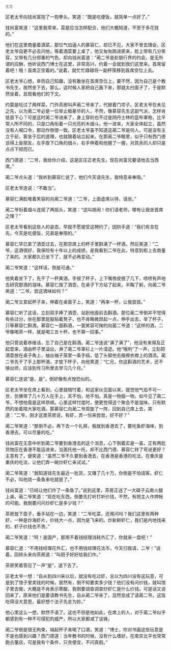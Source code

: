     三三 

   区老太爷向钱尚富抱了一抱拳头，笑道：“既是吃便饭，就简单一点好了。”

   钱尚富笑道：“这里我常来，菜是应当怎样配合，他们大概知道，不至于多花钱的。”

   他们在这里商量着酒菜，那位气焰逼人的慕容仁，却已不见，大家不曾去理会，区老太爷自更不必去问他，等着酒菜要上桌了，他又匆匆跑进房来，脸上带有几分笑容，又带有几分郑重的气色，却向钱尚富道：“蔺二爷是赴银行界的约会，是无所谓的应酬，他听说西门博士在这里，非常高兴，约着一会就到我们这里来。首席留着吧！哦！首席正空着的。”说着，就忙忙碌碌将一副杯筷移到首席空位上去。

   区老太爷心想，幸而自己知趣，没有敢坐在首席空位上，要不然，因为自己是个教书先生，居然坐下去，那么，这时候人家把自己轰下来，那就太扫面子了，于是默然坐着，且观看他们的下文。

   约莫是吃过了两样菜，门外茶房叫声蔺二爷来了，代掀着门帘子。区老太爷在未见之先，以为蔺二爷必是一位举止极豪华的人，不然，像慕容先生这副气派，怎样肯低首下心？可是这时蔺二爷进来了，身上穿的也不过是阴丹士林的蓝布罩袍，比平常人所不同的，只是口角衔着一只光亮的木烟斗。他一进来，大家全体起立，虽然没有人喊口令，那动作倒很一致。区老太爷虽不知道这蔺二爷是何人，可是没有主立于前，客坐于后的道理，也就跟着站立起来。在那蔺二爷眼里，似乎只有西门德谈得上是朋友，左手取下口角的烟斗，右手伸着和他握了一握，对其余的人却只是点点下颏而已。

   西门德道：“二爷，我给你介绍，这是区庄正老先生。现在尚富兄要请他去当西席。”

   蔺二爷点头道：“我听到慕容仁说了，他们今天请先生，我特意来奉陪。”

   区老太爷连说：“不敢当”。

   慕容仁满脸堆着笑容的向蔺二爷道：“二爷，上面虚席以待，请坐。”

   蔺二爷衔着烟斗连摇了两摇头，笑道：“这叫胡闹！你们请老师，哪有让我坐首席之理？”

   区老太爷看到这些人的姿态，早就不愿接受这聘约了，因拱手道：“我们有言在先，今天是吃便饭，兄弟是奉陪的。”

   慕容仁早已拿了酒壶过去，在那空席上的杯子里斟满了一杯酒，然后笑道：“二爷，这酒很好，我保险有十年以上的成绩，是我看到二爷在此，特意到柜上去商量了来的。大家都久已坐下了，就不必再变动。”

   蔺二爷笑道：“这样话，倒是可通。”

   他笑着坐下了，先干了一杯黄酒，手按了杯子，上下嘴唇皮抿了几下，啧喷有声地去研究那酒的滋味。慕容仁按了酒壶，在桌子下方站了起来，半鞠了躬，向蔺二爷笑道：“二爷，尝这酒味如何？”

   蔺二爷又拿起杯子来，伸着在桌面子上，笑道：“再来一杯，让我尝尝。”

   慕容仁听了这话，立刻双手捧了酒壶，站到他面前去斟酒。那位蔺二爷倒并不觉得有些过分，坐在那里屁股贴着凳子，也不肯略微昂起一点，伸手出去，举了杯子，只等慕容仁斟酒。慕容仁一面斟酒，一面笑容可掬的向菌二爷道：“这样的酒，二爷像喝茶一样，就是喝三五十杯，也不算一回事。”

   他只管说着恭维话，忘了自己是在斟酒。蔺二爷连说“满了满了”，他没有来得及正起壶来，酒由杯子里溢出，淋了蔺二爷罩衫上一片湿迹。他“哦哟”了一声，立刻把酒壶放在桌子角上，抽出袖子笼里一条手绢，低了头替他去揩擦衣襟上的酒渍。蔺二爷先干了手上那杯酒，才放下杯子，向他笑道：“仁兄，你这斟酒的艺术，还不够出师，应该到传习所里去学习几个月。”

   慕容仁连说“是、是”，倒好像有点惶恐似的。

   区老太爷坐在席上看到，心里就暗忖着，和这家伙见面以来，就觉他气焰不可一世，仿佛带了几十万人在手上，天不怕，地不怕。真是一物服一物，如今见了蔺二爷，不想他竟是这样恭顺。心里这样忖度时，便更觉得这个聚会不是滋味，只有默然的坐着陪大家吃酒。那慕容仁向蔺二爷周旋了一阵，回到自己席上去，笑道：“二爷，刚才这里茶房说，有虾，弄一份来尝尝，好不好？”

   蔺二爷笑道：“那倒不必，再下去一个礼拜，我就到香港去了，要吃鱼虾海味，到香港去，可以尽量的吃。”

   钱尚富在无意中听到蔺二爷要到香港去的这个消息，心下倒着实是一喜，正有两批货物压在香港不能运进来，当面托他一托，却不比西门德、慕容仁转了弯说更好？主意有了，便笑道：“虽然二爷不久要到香港去，在香港是香港的吃法，在重庆是重庆的吃法，让他们弄一碗炒虾仁来试试。”

   蔺二爷笑道：“我知道钱先生最近一批货，又赚了几十万，你倒是不怕请客。虾仁不必，叫他烧一条鱼来吃就是了。”

   钱尚富道：“已经让他们作了一条鱼了。”说到这里，茶房正送了一大碟子云南火腿上桌。蔺二爷笑道：“现在吃东西，倒要先打听打听价钱，不然，有把主人作押帐的可能。我倒要问问炒虾仁是多少钱？”

   茶房放下盘子，垂手站在一边，笑道：“二爷吃菜，还用问吗？我们这里有两种虾，一种是炒海虾片，价钱大一点，因为是飞来的。炒新鲜虾仁，我们是内地找来的，虾子价钱也不贵。”

   蔺二爷笑道：“呵！是国产，那用不着钱经理消耗外汇了，你就来一盘吧！”

   慕容仁道：“不用钱经理花外汇，也不用钱经理花法币，今天归我请，二爷！”说着，回转头来向茶房道：“叫厨子好好给我们作。”

   茶房笑着答应了一声“是”，退下去了。

   区老太爷一想：“自从到四川来以后，就没有吃过虾，总以为四川没有这玩意，可是到了馆子里卖钱的时候，居然有，倒不知要卖多少钱？他们没有问价钱，就叫馆子里去做，大概是不肯表示寒酸，我倒要调查调查炒虾仁是什么价钱。可是话又说回来了，原来他们是要请教书先生，自从蔺二爷来了，显然变成了请蔺二爷。这饭吃得没大意思，最好想个法子先走为妙。”

   他心里这么一想，默然不语了。这也不但是他如此，在席上的人，对于蔺二爷似乎都感到有一种不可侵犯的威严，所以大家都减了谈锋。

   蔺二爷倒是很无拘束，端起杯子来喝了口酒，笑道：“博士，你对书画这些玩意是不是也感到兴趣？西门德道：当年教书的时候，没有什么嗜好，在南京北平也常常跑古董店，可是我有个条件，只贪便宜，不问真假。”

